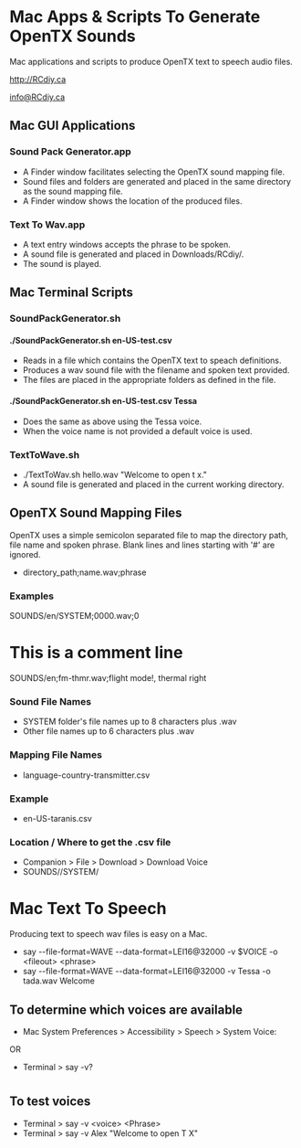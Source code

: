 # Mac Apps & Scripts To Generate OpenTX Sounds
Mac applications and scripts to produce OpenTX text to speech audio files.

http://RCdiy.ca

info@RCdiy.ca

## Mac GUI Applications
### Sound Pack Generator.app
- A Finder window facilitates selecting the OpenTX sound mapping file.
- Sound files and folders are generated and placed in the same directory as the sound mapping file.
- A Finder window shows the location of the produced files.

### Text To Wav.app
- A text entry windows accepts the phrase to be spoken.
- A sound file is generated and placed in Downloads/RCdiy/.
- The sound is played.

## Mac Terminal Scripts
### SoundPackGenerator.sh
#### ./SoundPackGenerator.sh en-US-test.csv
- Reads in a file which contains the OpenTX text to speach definitions.
- Produces a wav sound file with the filename and spoken text provided.
- The files are placed in the appropriate folders as defined in the file.

#### ./SoundPackGenerator.sh en-US-test.csv Tessa
- Does the same as above using the Tessa voice.
- When the voice name is not provided a default voice is used.

### TextToWave.sh
- ./TextToWav.sh hello.wav "Welcome to open t x."
- A sound file is generated and placed in the current working directory.

## OpenTX Sound Mapping Files
OpenTX uses a simple semicolon separated file to map the directory path, file name and spoken phrase. Blank lines and lines starting with '#' are ignored.
- directory_path;name.wav;phrase

### Examples
 SOUNDS/en/SYSTEM;0000.wav;0

 # This is a comment line
 SOUNDS/en;fm-thmr.wav;flight mode!, thermal right

### Sound File Names
- SYSTEM folder's file names up to 8 characters plus .wav
- Other file names up to 6 characters plus .wav

### Mapping File Names
- language-country-transmitter.csv

### Example
- en-US-taranis.csv

### Location / Where to get the .csv file
- Companion > File > Download > Download Voice
- SOUNDS/<language>/SYSTEM/

# Mac Text To Speech
Producing text to speech wav files is easy on a Mac.
- say --file-format=WAVE --data-format=LEI16@32000 -v $VOICE -o \<fileout\> \<phrase\>
- say --file-format=WAVE --data-format=LEI16@32000 -v Tessa -o tada.wav Welcome

## To determine which voices are available
 - Mac System Preferences > Accessibility > Speech > System Voice:

 OR

 - Terminal > say -v?

#
## To test voices
- Terminal > say -v \<voice\> \<Phrase\>
- Terminal > say -v Alex "Welcome to open T X"
